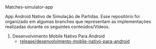  Matches-simulator-app

App Android Nativo de Simulação de Partidas. Esse repositório foi organizado em algumas branches que representam as implementações realizadas durante os seguintes conteúdos/Vídeos.

1.  Desenvolvimento Mobile Nativo Para Android
      - [release/desenvolvimento-mobile-nativo-para-android](https://github.com/Thayllan/matches-simulator-app/tree/release/desenvolvimento-mobile-nativo-para-android)
